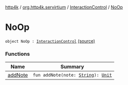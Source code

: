[http4k](../../../index.md) / [org.http4k.servirtium](../../index.md) / [InteractionControl](../index.md) / [NoOp](./index.md)

# NoOp

`object NoOp : `[`InteractionControl`](../index.md) [(source)](https://github.com/http4k/http4k/blob/master/http4k-testing-servirtium/src/main/kotlin/org/http4k/servirtium/InteractionControl.kt#L11)

### Functions

| Name | Summary |
|---|---|
| [addNote](add-note.md) | `fun addNote(note: `[`String`](https://kotlinlang.org/api/latest/jvm/stdlib/kotlin/-string/index.html)`): `[`Unit`](https://kotlinlang.org/api/latest/jvm/stdlib/kotlin/-unit/index.html) |
